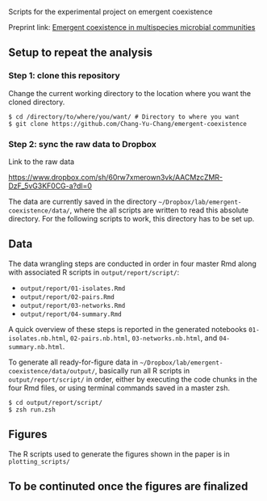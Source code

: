 
Scripts for the experimental project on emergent coexistence

Preprint link: [Emergent coexistence in multispecies microbial communities](https://www.biorxiv.org/content/10.1101/2022.05.20.492860v1)

## Setup to repeat the analysis

### Step 1: clone this repository

Change the current working directory to the location where you want the cloned directory.

```
$ cd /directory/to/where/you/want/ # Directory to where you want
$ git clone https://github.com/Chang-Yu-Chang/emergent-coexistence
```

### Step 2: sync the raw data to Dropbox

Link to the raw data 

https://www.dropbox.com/sh/60rw7xmerown3vk/AACMzcZMR-DzF_5vG3KF0CG-a?dl=0

The data are currently saved in the directory `~/Dropbox/lab/emergent-coexistence/data/`, where the all scripts are written to read this absolute directory. For the following scripts to work, this directory has to be set up.


## Data

The data wrangling steps are conducted in order in four master Rmd along with associated R scripts in `output/report/script/`: 

- `output/report/01-isolates.Rmd`
- `output/report/02-pairs.Rmd`
- `output/report/03-networks.Rmd`
- `output/report/04-summary.Rmd`

A quick overview of these steps is reported in the generated notebooks `01-isolates.nb.html`, `02-pairs.nb.html`, `03-networks.nb.html`, and `04-summary.nb.html`. 

To generate all ready-for-figure data in `~/Dropbox/lab/emergent-coexistence/data/output/`, basically run all R scripts in `output/report/script/` in order, either by executing the code chunks in the four Rmd files, or using terminal commands saved in a master zsh.

```
$ cd output/report/script/
$ zsh run.zsh
```

## Figures

The R scripts used to generate the figures shown in the paper is in `plotting_scripts/`

## To be continuted once the figures are finalized











